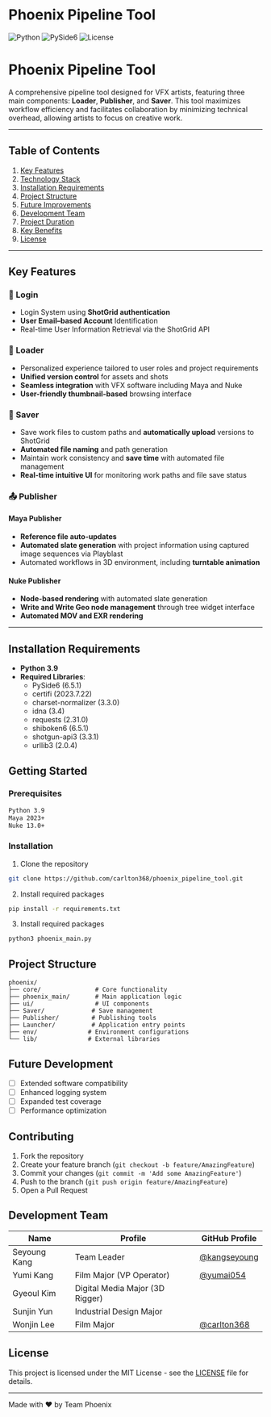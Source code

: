 # Phoenix Pipeline Tool

![Python](https://img.shields.io/badge/python-3.9-blue.svg)
![PySide6](https://img.shields.io/badge/PySide6-6.5.1-green.svg)
![License](https://img.shields.io/badge/license-MIT-blue.svg)

# Phoenix Pipeline Tool

A comprehensive pipeline tool designed for VFX artists, featuring three main components: **Loader**, **Publisher**, and **Saver**. This tool maximizes workflow efficiency and facilitates collaboration by minimizing technical overhead, allowing artists to focus on creative work.

---

## Table of Contents
1. [Key Features](#key-features)
2. [Technology Stack](#technology-stack)
3. [Installation Requirements](#installation-requirements)
4. [Project Structure](#project-structure)
5. [Future Improvements](#future-improvements)
6. [Development Team](#development-team)
7. [Project Duration](#project-duration)
8. [Key Benefits](#key-benefits)
9. [License](#license)

---

## Key Features

### 🔐 Login
- Login System using **ShotGrid authentication**
- **User Email–based Account** Identification
- Real-time User Information Retrieval via the ShotGrid API

### 🔄 Loader
- Personalized experience tailored to user roles and project requirements  
- **Unified version control** for assets and shots  
- **Seamless integration** with VFX software including Maya and Nuke  
- **User-friendly thumbnail-based** browsing interface  

### 💾 Saver
- Save work files to custom paths and **automatically upload** versions to ShotGrid  
- **Automated file naming** and path generation  
- Maintain work consistency and **save time** with automated file management  
- **Real-time intuitive UI** for monitoring work paths and file save status  

### 📤 Publisher

#### Maya Publisher
- **Reference file auto-updates**  
- **Automated slate generation** with project information using captured image sequences via Playblast  
- Automated workflows in 3D environment, including **turntable animation**  

#### Nuke Publisher
- **Node-based rendering** with automated slate generation  
- **Write and Write Geo node management** through tree widget interface  
- **Automated MOV and EXR rendering**  

---

## Installation Requirements
- **Python 3.9**
- **Required Libraries**:
  - PySide6 (6.5.1)
  - certifi (2023.7.22)
  - charset-normalizer (3.3.0)
  - idna (3.4)
  - requests (2.31.0)
  - shiboken6 (6.5.1)
  - shotgun-api3 (3.3.1)
  - urllib3 (2.0.4)

## Getting Started

### Prerequisites
```bash
Python 3.9
Maya 2023+
Nuke 13.0+
```

### Installation
1. Clone the repository
```bash
git clone https://github.com/carlton368/phoenix_pipeline_tool.git
```

2. Install required packages
```bash
pip install -r requirements.txt
```

3. Install required packages
```bash
python3 phoenix_main.py 
```

## Project Structure
```
phoenix/
├── core/               # Core functionality
├── phoenix_main/       # Main application logic
├── ui/                 # UI components
├── Saver/             # Save management
├── Publisher/         # Publishing tools
├── Launcher/          # Application entry points
├── env/              # Environment configurations
└── lib/              # External libraries
```

## Future Development
- [ ] Extended software compatibility
- [ ] Enhanced logging system
- [ ] Expanded test coverage
- [ ] Performance optimization

## Contributing
1. Fork the repository
2. Create your feature branch (`git checkout -b feature/AmazingFeature`)
3. Commit your changes (`git commit -m 'Add some AmazingFeature'`)
4. Push to the branch (`git push origin feature/AmazingFeature`)
5. Open a Pull Request

## Development Team

| Name   | Profile        | GitHub Profile                                
|--------|-------------|---------------------------------------------
| Seyoung Kang   | Team Leader      | [@kangseyoung](https://github.com/kangseyoung)
| Yumi Kang   | Film Major (VP Operator)      | [@yumai054](https://github.com/yumai054)
| Gyeoul Kim   | Digital Media Major (3D Rigger)      | 
| Sunjin Yun   | Industrial Design Major      | 
| Wonjin Lee   | Film Major      | [@carlton368](https://github.com/carlton368)


## License
This project is licensed under the MIT License - see the [LICENSE](LICENSE) file for details.

---
Made with ❤️ by Team Phoenix
